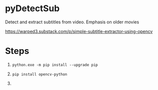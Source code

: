 # pyDetectSub
Detect and extract subtitles from video. Emphasis on older movies

https://warped3.substack.com/p/simple-subtitle-extractor-using-opencv


# Steps
1. `python.exe -m pip install --upgrade pip`

2. `pip install opencv-python`
3. 

